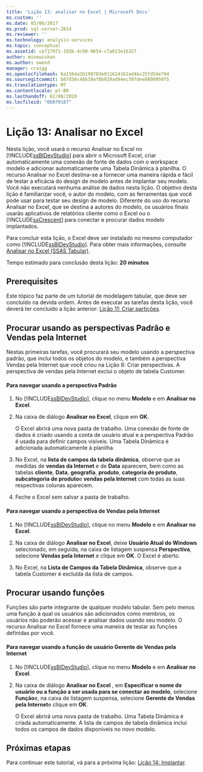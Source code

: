 ```yaml
---
title: 'Lição 13: analisar no Excel | Microsoft Docs'
ms.custom: ''
ms.date: 03/06/2017
ms.prod: sql-server-2014
ms.reviewer: ''
ms.technology: analysis-services
ms.topic: conceptual
ms.assetid: ce717071-193b-4c99-9654-c7a613e16327
author: minewiskan
ms.author: owend
manager: craigg
ms.openlocfilehash: 6a1564a2b190703e011624162ad4bc25fd5de794
ms.sourcegitcommit: b87d36c46b39af8b929ad94ec707dee8800950f5
ms.translationtype: MT
ms.contentlocale: pt-BR
ms.lasthandoff: 02/08/2020
ms.locfileid: "66079187"
---
```

# <a name="lesson-13-analyze-in-excel"></a>Lição 13: Analisar no Excel
  Nesta lição, você usará o recurso Analisar no Excel no [!INCLUDE[ssBIDevStudio](../includes/ssbidevstudio-md.md)] para abrir o Microsoft Excel, criar automaticamente uma conexão de fonte de dados com o workspace modelo e adicionar automaticamente uma Tabela Dinâmica à planilha. O recurso Analisar no Excel destina-se a fornecer uma maneira rápida e fácil de testar a eficácia do design de modelo antes de implantar seu modelo. Você não executará nenhuma análise de dados nesta lição. O objetivo desta lição é familiarizar você, o autor do modelo, com as ferramentas que você pode usar para testar seu design de modelo. Diferente do uso do recurso Analisar no Excel, que se destina a autores do modelo, os usuários finais usarão aplicativos de relatórios cliente como o Excel ou o [!INCLUDE[ssCrescent](../includes/sscrescent-md.md)] para conectar e procurar dados modelo implantados.  
  
 Para concluir esta lição, o Excel deve ser instalado no mesmo computador como [!INCLUDE[ssBIDevStudio](../includes/ssbidevstudio-md.md)]. Para obter mais informações, consulte [Analisar no Excel &#40;SSAS Tabular&#41;](tabular-models/analyze-in-excel-ssas-tabular.md).  
  
 Tempo estimado para conclusão desta lição: **20 minutos**  
  
## <a name="prerequisites"></a>Prerequisites  
 Este tópico faz parte de um tutorial de modelagem tabular, que deve ser concluído na devida ordem. Antes de executar as tarefas desta lição, você deverá ter concluído a lição anterior: [Lição 11: Criar partições](lesson-10-create-partitions.md).  
  
## <a name="browse-using-the-default-and-internet-sales-perspectives"></a>Procurar usando as perspectivas Padrão e Vendas pela Internet  
 Nestas primeiras tarefas, você procurará seu modelo usando a perspectiva padrão, que inclui todos os objetos do modelo, e também a perspectiva Vendas pela Internet que você criou na Lição 8: Criar perspectivas. A perspectiva de vendas pela Internet exclui o objeto de tabela Customer.  
  
#### <a name="to-browse-by-using-the-default-perspective"></a>Para navegar usando a perspectiva Padrão  
  
1.  No [!INCLUDE[ssBIDevStudio](../includes/ssbidevstudio-md.md)], clique no menu **Modelo** e em **Analisar no Excel**.  
  
2.  Na caixa de diálogo **Analisar no Excel**, clique em **OK**.  
  
     O Excel abrirá uma nova pasta de trabalho. Uma conexão de fonte de dados é criado usando a conta de usuário atual e a perspectiva Padrão é usada para definir campos visíveis. Uma Tabela Dinâmica é adicionada automaticamente à planilha.  
  
3.  No Excel, na **lista de campos da tabela dinâmica**, observe que as medidas de **vendas da Internet** e de **Data** aparecem, bem como as tabelas **cliente**, **Data**, **geografia**, **produto**, **categoria de produto**, **subcategoria de produto**e **vendas pela Internet** com todas as suas respectivas colunas aparecem.  
  
4.  Feche o Excel sem salvar a pasta de trabalho.  
  
#### <a name="to-browse-by-using-the-internet-sales-perspective"></a>Para navegar usando a perspectiva de Vendas pela Internet  
  
1.  No [!INCLUDE[ssBIDevStudio](../includes/ssbidevstudio-md.md)], clique no menu **Modelo** e em **Analisar no Excel**.  
  
2.  Na caixa de diálogo **Analisar no Excel**, deixe **Usuário Atual do Windows** selecionado, em seguida, na caixa de listagem suspensa **Perspectiva**, selecione **Vendas pela Internet** e clique em **OK**. O Excel é aberto.  
  
3.  No Excel, na **Lista de Campos da Tabela Dinâmica**, observe que a tabela Customer é excluída da lista de campos.  
  
## <a name="browse-using-roles"></a>Procurar usando funções  
 Funções são parte integrante de qualquer modelo tabular. Sem pelo menos uma função à qual os usuários são adicionados como membros, os usuários não poderão acessar e analisar dados usando seu modelo. O recurso Analisar no Excel fornece uma maneira de testar as funções definidas por você.  
  
#### <a name="to-browse-by-using-the-internet-sales-manager-user-role"></a>Para navegar usando a função de usuário Gerente de Vendas pela Internet  
  
1.  No [!INCLUDE[ssBIDevStudio](../includes/ssbidevstudio-md.md)], clique no menu **Modelo** e em **Analisar no Excel**.  
  
2.  Na caixa de diálogo **Analisar no Excel** , em **Especificar o nome de usuário ou a função a ser usada para se conectar ao modelo**, selecione **Função**e, na caixa de listagem suspensa, selecione **Gerente de Vendas pela Internet**e clique em **OK**.  
  
     O Excel abrirá uma nova pasta de trabalho. Uma Tabela Dinâmica é criada automaticamente. A lista de campos de tabela dinâmica inclui todos os campos de dados disponíveis no novo modelo.  
  
## <a name="next-steps"></a>Próximas etapas  
 Para continuar este tutorial, vá para a próxima lição: [Lição 14: Implantar](lesson-13-deploy.md).  
  
  

